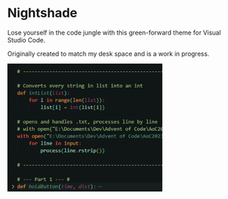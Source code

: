 # Nightshade

Lose yourself in the code jungle with this green-forward theme for Visual Studio Code. 

Originally created to match my desk space and is a work in progress. 

![Phython Example](nightshade-python-example.jpg)